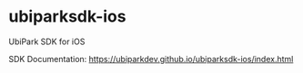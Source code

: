 # ubiparksdk-ios
UbiPark SDK for iOS

SDK Documentation: https://ubiparkdev.github.io/ubiparksdk-ios/index.html
